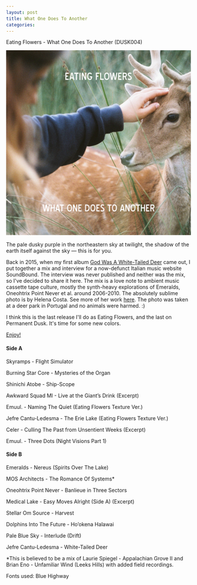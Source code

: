 ```yaml
---
layout: post
title: What One Does To Another
categories: 
---
```


Eating Flowers - What One Does To Another (DUSK004)

![](/assets/img/Cover.png)

The pale dusky purple in the northeastern sky at twilight, the shadow of the earth itself against the sky — this is for you.

Back in 2015, when my first album [God Was A White-Tailed Deer](https://eatingflowers.bandcamp.com/album/god-was-a-white-tailed-deer) came out, I put together a mix and interview for a now-defunct Italian music website SoundBound.  The interview was never published and neither was the mix, so I've decided to share it here.  The mix is a love note to ambient music cassette tape culture, mostly the synth-heavy explorations of Emeralds, Oneohtrix Point Never et al. around 2006-2010.  The absolutely sublime photo is by Helena Costa. See more of her work [here](https://www.instagram.com/helenacosta.g/).  The photo was taken at a deer park in Portugal and no animals were harmed. :)

I think this is the last release I'll do as Eating Flowers, and the last on Permanent Dusk.  It's time for some new colors.

[Enjoy!](https://drive.google.com/drive/folders/1s3mHVEv__NtVA6V4-7cVR4r_QSkRQoEh?usp=drive_link)


#### Side A

Skyramps - Flight Simulator

Burning Star Core - Mysteries of the Organ

Shinichi Atobe - Ship-Scope

Awkward Squad MI - Live at the Giant’s Drink (Excerpt)

Emuul. - Naming The Quiet (Eating Flowers Texture Ver.)

Jefre Cantu-Ledesma - The Erie Lake (Eating Flowers Texture Ver.)

Celer - Culling The Past from Unsentient Weeks (Excerpt)

Emuul. - Three Dots (Night Visions Part 1)

#### Side B

Emeralds - Nereus (Spirits Over The Lake)

MOS Architects - The Romance Of Systems*

Oneohtrix Point Never - Banlieue in Three Sectors

Medical Lake - Easy Moves Alright (Side A) (Excerpt)

Stellar Om Source - Harvest

Dolphins Into The Future - Ho’okena Halawai

Pale Blue Sky - Interlude (Drift)

Jefre Cantu-Ledesma - White-Tailed Deer

\*This is believed to be a mix of Laurie Spiegel - Appalachian Grove II and Brian Eno - Unfamiliar Wind (Leeks Hills) with added field recordings.

Fonts used: Blue Highway